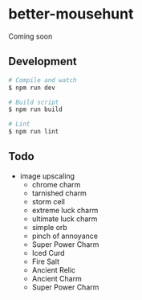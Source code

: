 # better-mousehunt

Coming soon

## Development

``` sh
# Compile and watch
$ npm run dev

# Build script
$ npm run build

# Lint
$ npm run lint
```

## Todo

- image upscaling
  - chrome charm
  - tarnished charm
  - storm cell
  - extreme luck charm
  - ultimate luck charm
  - simple orb
  - pinch of annoyance
  - Super Power Charm
  - Iced Curd
  - Fire Salt
  - Ancient Relic
  - Ancient Charm
  - Super Power Charm
